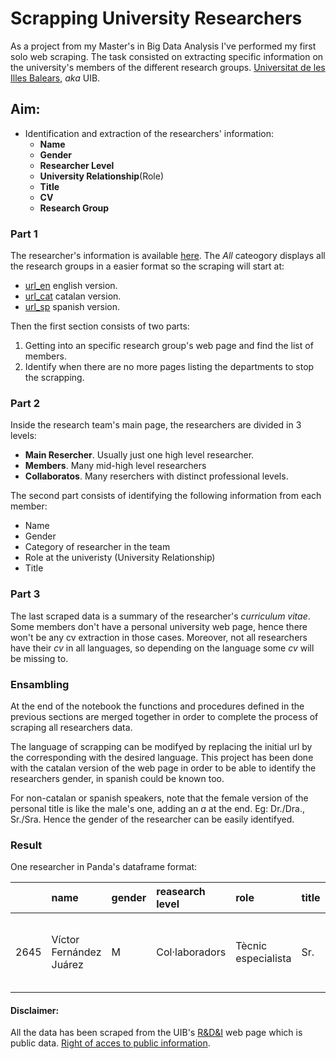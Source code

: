 # Scrapping University Researchers

As a project from my Master's in Big Data Analysis I've performed my first solo web scraping. The task consisted on extracting specific information on the university's members of the different research groups. [Universitat de les Illes Balears](https://www.uib.es/es/), *aka* UIB.

## Aim:
+ Identification and extraction of the researchers' information:
    + **Name**
    + **Gender** 
    + **Researcher Level**
    + **University Relationship**(Role)
    + **Title**
    + **CV**
    + **Research Group**

### Part 1

The researcher's information is available [here](https://www.uib.eu/research/groups/). The *All* cateogory displays all the research groups in a easier format so the scraping will start at:
  + [url_en](https://www.uib.eu/research/groups/grups_area/id_area=-1%2526npag=1) english version.
  + [url_cat](https://www.uib.cat/recerca/estructures/grups/grups_area/id_area=-1%2526npag=1) catalan version.
  + [url_sp](https://www.uib.es/es/recerca/estructures/grups/grups_area/id_area=-1) spanish version.


Then the first section consists of two parts: 
  1. Getting into an specific research group's web page and find the list of members.
  2. Identify when there are no more pages listing the departments to stop the scrapping.
  
### Part 2
 
Inside the research team's main page, the researchers are divided in 3 levels: 
 + **Main Resercher**. Usually just one high level researcher.
 + **Members**. Many mid-high level researchers
 + **Collaboratos**. Many reserchers with distinct professional levels.

The second part consists of identifying the following information from each member:
 + Name
 + Gender
 + Category of researcher in the team
 + Role at the univeristy (University Relationship)
 + Title

### Part 3

The last scraped data is a summary of the researcher's *curriculum vitae*. Some members don't have a personal university web page, hence there won't be any cv extraction in those cases. Moreover, not all researchers have their *cv* in all languages, so depending on the language some *cv* will be missing to. 

### Ensambling

At the end of the notebook the functions and procedures defined in the previous sections are merged together in order to complete the process of scraping all researchers data. 

The language of scrapping can be modifyed by replacing the initial url by the corresponding with the desired language. This project has been done with the catalan version of the web page in order to be able to identify the researchers gender, in spanish could be known too. 

For non-catalan or spanish speakers, note that the female version of the personal title is like the male's one, adding an *a* at the end. Eg: Dr./Dra., Sr./Sra. Hence the gender of the researcher can be easily identifyed. 

### Result

One researcher in Panda's dataframe format:

|      | name                    | gender   | reasearch level   | role                | title   | cv   | research group                                           |
|-----:|:------------------------|:---------|:------------------|:--------------------|:--------|:-----|:---------------------------------------------------------|
| 2645 | Víctor Fernández Juárez | M        | Col·laboradors    | Tècnic especialista | Sr.     |      | Unitat de Gràfics i Visió per Ordinador i IA (UGiVpOeIA) |


#### Disclaimer: 

All the data has been scraped from the UIB's [R&D&I](https://www.uib.eu/research/groups/grups_area/id_area=-1&npag=1) web page which is public data. [Right of acces to public information](https://transparencia.uib.cat/Acces-a-la-informacio-publica/Dret-dacces-a-la-informacio-publica/). 
